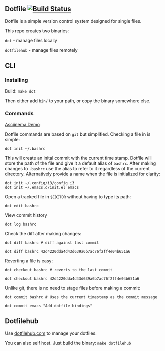 ## Dotfile [![Build Status](https://travis-ci.org/knoebber/dotfile.svg?branch=master)](https://travis-ci.org/knoebber/dotfile)

Dotfile is a simple version control system designed for single files.

This repo creates two binaries:

`dot` - manage files locally

`dotfilehub` - manage files remotely

## CLI

### Installing

Build: `make dot`

Then either add `bin/` to your path, or copy the binary somewhere else.

### Commands

[Asciinema Demo](https://asciinema.org/a/vEMt14MIf1Imlul8cpaDv9JXh?autoplay=1)

Dotfile commands are based on `git` but simplified. Checking a file in is simple:

```
dot init ~/.bashrc
```

This will create an inital commit with the current time stamp. Dotfile will store the path of the file and
give it a default alias of `bashrc`. After making changes to `.bashrc` use the alias to refer to it
regardless of the current directory. Alternatively provide a name when the file is initialized for clarity:

```
dot init ~/.config/i3/config i3
dot init ~/.emacs.d/init.el emacs
```

Open a tracked file in `$EDITOR` without having to type its path:

```
dot edit bashrc
```

View commit history

```
dot log bashrc
```

Check the diff after making changes:

```
dot diff bashrc # diff against last commit

dot diff bashrc 42d4220dda4d43d639a6b7ac76f2ff4e04b651a6
```

Reverting a file is easy:

```
dot checkout bashrc # reverts to the last commit

dot checkout bashrc 42d4220dda4d43d639a6b7ac76f2ff4e04b651a6
```


Unlike git, there is no need to stage files before making a commit:

```
dot commit bashrc # Uses the current timestamp as the commit message

dot commit emacs "Add dotfile bindings"
```

## Dotfilehub
Use [dotfilehub.com](https://dotfilehub.com) to manage your dotfiles.

You can also self host. Just build the binary: `make dotfilehub`
